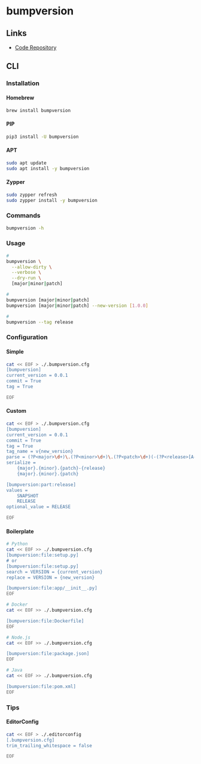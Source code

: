 # bumpversion

## Links

- [Code Repository](https://github.com/peritus/bumpversion)

## CLI

### Installation

#### Homebrew

```sh
brew install bumpversion
```

#### PIP

```sh
pip3 install -U bumpversion
```

#### APT

```sh
sudo apt update
sudo apt install -y bumpversion
```

#### Zypper

```sh
sudo zypper refresh
sudo zypper install -y bumpversion
```

### Commands

```sh
bumpversion -h
```

### Usage

```sh
#
bumpversion \
  --allow-dirty \
  --verbose \
  --dry-run \
  [major|minor|patch]

#
bumpversion [major|minor|patch]
bumpversion [major|minor|patch] --new-version [1.0.0]

#
bumpversion --tag release
```

<!--
#
bumpversion release
bumpversion snapshot
-->

### Configuration

#### Simple

```sh
cat << EOF > ./.bumpversion.cfg
[bumpversion]
current_version = 0.0.1
commit = True
tag = True

EOF
```

#### Custom

```sh
cat << EOF > ./.bumpversion.cfg
[bumpversion]
current_version = 0.0.1
commit = True
tag = True
tag_name = v{new_version}
parse = (?P<major>\d+)\.(?P<minor>\d+)\.(?P<patch>\d+)(-(?P<release>[A-Z]+))?
serialize =
	{major}.{minor}.{patch}-{release}
	{major}.{minor}.{patch}

[bumpversion:part:release]
values =
	SNAPSHOT
	RELEASE
optional_value = RELEASE

EOF
```

#### Boilerplate

```sh
# Python
cat << EOF >> ./.bumpversion.cfg
[bumpversion:file:setup.py]
# or
[bumpversion:file:setup.py]
search = VERSION = {current_version}
replace = VERSION = {new_version}

[bumpversion:file:app/__init__.py]
EOF

# Docker
cat << EOF >> ./.bumpversion.cfg

[bumpversion:file:Dockerfile]
EOF

# Node.js
cat << EOF >> ./.bumpversion.cfg

[bumpversion:file:package.json]
EOF

# Java
cat << EOF >> ./.bumpversion.cfg

[bumpversion:file:pom.xml]
EOF
```

### Tips

#### EditorConfig

```sh
cat << EOF > ./.editorconfig
[.bumpversion.cfg]
trim_trailing_whitespace = false

EOF
```
